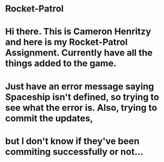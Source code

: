 # Rocket-Patrol
# Hi there. This is Cameron Henritzy and here is my Rocket-Patrol Assignment. Currently have all the things added to the game. 
# Just have an error message saying Spaceship isn't defined, so trying to see what the error is. Also, trying to commit the updates,
# but I don't know if they've been commiting successfully or not...
